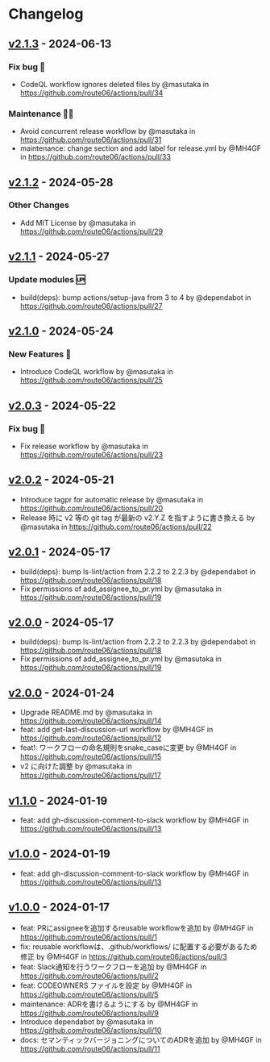 # Changelog

## [v2.1.3](https://github.com/route06/actions/compare/v2.1.2...v2.1.3) - 2024-06-13
### Fix bug :bug:
- CodeQL workflow ignores deleted files by @masutaka in https://github.com/route06/actions/pull/34
### Maintenance :technologist:
- Avoid concurrent release workflow by @masutaka in https://github.com/route06/actions/pull/31
- maintenance: change section and add label for release.yml by @MH4GF in https://github.com/route06/actions/pull/33

## [v2.1.2](https://github.com/route06/actions/compare/v2.1.1...v2.1.2) - 2024-05-28
### Other Changes
- Add MIT License by @masutaka in https://github.com/route06/actions/pull/29

## [v2.1.1](https://github.com/route06/actions/compare/v2.1.0...v2.1.1) - 2024-05-27
### Update modules :up:
- build(deps): bump actions/setup-java from 3 to 4 by @dependabot in https://github.com/route06/actions/pull/27

## [v2.1.0](https://github.com/route06/actions/compare/v2.0.3...v2.1.0) - 2024-05-24
### New Features :tada:
- Introduce CodeQL workflow by @masutaka in https://github.com/route06/actions/pull/25

## [v2.0.3](https://github.com/route06/actions/compare/v2.0.2...v2.0.3) - 2024-05-22
### Fix bug :bug:
- Fix release workflow by @masutaka in https://github.com/route06/actions/pull/23

## [v2.0.2](https://github.com/route06/actions/compare/v2.0.1...v2.0.2) - 2024-05-21
- Introduce tagpr for automatic release by @masutaka in https://github.com/route06/actions/pull/20
- Release 時に v2 等の git tag が最新の v2.Y.Z を指すように書き換える by @masutaka in https://github.com/route06/actions/pull/22

## [v2.0.1](https://github.com/route06/actions/compare/v2.0.0...v2.0.1) - 2024-05-17
- build(deps): bump ls-lint/action from 2.2.2 to 2.2.3 by @dependabot in https://github.com/route06/actions/pull/18
- Fix permissions of add_assignee_to_pr.yml by @masutaka in https://github.com/route06/actions/pull/19

## [v2.0.0](https://github.com/route06/actions/compare/v2.0.0...v2) - 2024-05-17
- build(deps): bump ls-lint/action from 2.2.2 to 2.2.3 by @dependabot in https://github.com/route06/actions/pull/18
- Fix permissions of add_assignee_to_pr.yml by @masutaka in https://github.com/route06/actions/pull/19

## [v2.0.0](https://github.com/route06/actions/compare/v1...v2.0.0) - 2024-01-24
- Upgrade README.md by @masutaka in https://github.com/route06/actions/pull/14
- feat: add get-last-discussion-url workflow by @MH4GF in https://github.com/route06/actions/pull/12
- feat!: ワークフローの命名規則をsnake_caseに変更 by @MH4GF in https://github.com/route06/actions/pull/15
- v2 に向けた調整 by @masutaka in https://github.com/route06/actions/pull/17

## [v1.1.0](https://github.com/route06/actions/compare/v1.0.0...v1.1.0) - 2024-01-19
- feat: add gh-discussion-comment-to-slack workflow by @MH4GF in https://github.com/route06/actions/pull/13

## [v1.0.0](https://github.com/route06/actions/compare/v1.0.0...v1) - 2024-01-19
- feat: add gh-discussion-comment-to-slack workflow by @MH4GF in https://github.com/route06/actions/pull/13

## [v1.0.0](https://github.com/route06/actions/commits/v1.0.0) - 2024-01-17
- feat: PRにassigneeを追加するreusable workflowを追加 by @MH4GF in https://github.com/route06/actions/pull/1
- fix: reusable workflowは、.github/workflows/ に配置する必要があるため修正 by @MH4GF in https://github.com/route06/actions/pull/3
- feat: Slack通知を行うワークフローを追加 by @MH4GF in https://github.com/route06/actions/pull/2
- feat: CODEOWNERS ファイルを設定 by @MH4GF in https://github.com/route06/actions/pull/5
- maintenance: ADRを書けるようにする by @MH4GF in https://github.com/route06/actions/pull/9
- Introduce dependabot by @masutaka in https://github.com/route06/actions/pull/10
- docs: セマンティックバージョニングについてのADRを追加 by @MH4GF in https://github.com/route06/actions/pull/11
